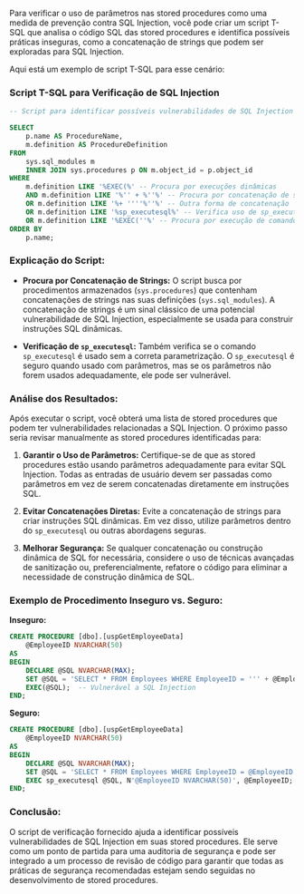 Para verificar o uso de parâmetros nas stored procedures como uma medida de prevenção contra SQL Injection, você pode criar um script T-SQL que analisa o código SQL das stored procedures e identifica possíveis práticas inseguras, como a concatenação de strings que podem ser exploradas para SQL Injection.

Aqui está um exemplo de script T-SQL para esse cenário:

### **Script T-SQL para Verificação de SQL Injection**

```sql
-- Script para identificar possíveis vulnerabilidades de SQL Injection em stored procedures

SELECT 
    p.name AS ProcedureName,
    m.definition AS ProcedureDefinition
FROM 
    sys.sql_modules m
    INNER JOIN sys.procedures p ON m.object_id = p.object_id
WHERE 
    m.definition LIKE '%EXEC(%' -- Procura por execuções dinâmicas
    AND m.definition LIKE '%'' + %''%' -- Procura por concatenação de strings
    OR m.definition LIKE '%+ ''''%''%' -- Outra forma de concatenação
    OR m.definition LIKE '%sp_executesql%' -- Verifica uso de sp_executesql sem parâmetros
    OR m.definition LIKE '%EXEC(''%' -- Procura por execução de comandos usando strings concatenadas
ORDER BY 
    p.name;

```

### **Explicação do Script:**

- **Procura por Concatenação de Strings:** O script busca por procedimentos armazenados (`sys.procedures`) que contenham concatenações de strings nas suas definições (`sys.sql_modules`). A concatenação de strings é um sinal clássico de uma potencial vulnerabilidade de SQL Injection, especialmente se usada para construir instruções SQL dinâmicas.

- **Verificação de `sp_executesql`:** Também verifica se o comando `sp_executesql` é usado sem a correta parametrização. O `sp_executesql` é seguro quando usado com parâmetros, mas se os parâmetros não forem usados adequadamente, ele pode ser vulnerável.

### **Análise dos Resultados:**

Após executar o script, você obterá uma lista de stored procedures que podem ter vulnerabilidades relacionadas a SQL Injection. O próximo passo seria revisar manualmente as stored procedures identificadas para:

1. **Garantir o Uso de Parâmetros:** Certifique-se de que as stored procedures estão usando parâmetros adequadamente para evitar SQL Injection. Todas as entradas de usuário devem ser passadas como parâmetros em vez de serem concatenadas diretamente em instruções SQL.

2. **Evitar Concatenações Diretas:** Evite a concatenação de strings para criar instruções SQL dinâmicas. Em vez disso, utilize parâmetros dentro do `sp_executesql` ou outras abordagens seguras.

3. **Melhorar Segurança:** Se qualquer concatenação ou construção dinâmica de SQL for necessária, considere o uso de técnicas avançadas de sanitização ou, preferencialmente, refatore o código para eliminar a necessidade de construção dinâmica de SQL.

### **Exemplo de Procedimento Inseguro vs. Seguro:**

**Inseguro:**
```sql
CREATE PROCEDURE [dbo].[uspGetEmployeeData]
    @EmployeeID NVARCHAR(50)
AS
BEGIN
    DECLARE @SQL NVARCHAR(MAX);
    SET @SQL = 'SELECT * FROM Employees WHERE EmployeeID = ''' + @EmployeeID + '''';
    EXEC(@SQL);  -- Vulnerável a SQL Injection
END;
```

**Seguro:**
```sql
CREATE PROCEDURE [dbo].[uspGetEmployeeData]
    @EmployeeID NVARCHAR(50)
AS
BEGIN
    DECLARE @SQL NVARCHAR(MAX);
    SET @SQL = 'SELECT * FROM Employees WHERE EmployeeID = @EmployeeID';
    EXEC sp_executesql @SQL, N'@EmployeeID NVARCHAR(50)', @EmployeeID;  -- Uso seguro de sp_executesql com parâmetros
END;
```

### **Conclusão:**

O script de verificação fornecido ajuda a identificar possíveis vulnerabilidades de SQL Injection em suas stored procedures. Ele serve como um ponto de partida para uma auditoria de segurança e pode ser integrado a um processo de revisão de código para garantir que todas as práticas de segurança recomendadas estejam sendo seguidas no desenvolvimento de stored procedures.

